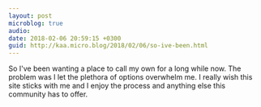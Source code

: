 ```yaml
---
layout: post
microblog: true
audio: 
date: 2018-02-06 20:59:15 +0300
guid: http://kaa.micro.blog/2018/02/06/so-ive-been.html
---
```

So I've been wanting a place to call my own for a long while now. The problem was I let the plethora of options overwhelm me. I really wish this site sticks with me and I enjoy the process and anything else this community has to offer.
